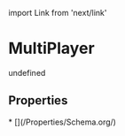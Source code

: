 import Link from 'next/link'
# MultiPlayer

undefined

## Properties

<Grid>
* [](/Properties/Schema.org/)

</Grid>

